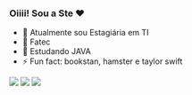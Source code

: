 ### Oiiii! Sou a Ste ❤️


- 🔭 Atualmente sou Estagiária em TI
- 📖 Fatec 
- 🫡 Estudando JAVA
- ⚡ Fun fact: bookstan, hamster e taylor swift


<div> 
  <a href="https://instagram.com/steeetds" target="_blank"><img src="https://img.shields.io/badge/-Instagram-%23E4405F?style=for-the-badge&logo=instagram&logoColor=white" target="_blank"></a>
  <a href = "mailto:stefanietavares11@gmail.com"><img src="https://img.shields.io/badge/-Gmail-%23333?style=for-the-badge&logo=gmail&logoColor=white" target="_blank"></a>
  <a href="https://www.linkedin.com/in/stefanie-tavares-bb9665239/" target="_blank"><img src="https://img.shields.io/badge/-LinkedIn-%230077B5?style=for-the-badge&logo=linkedin&logoColor=white" target="_blank"></a> 
  
</div>


